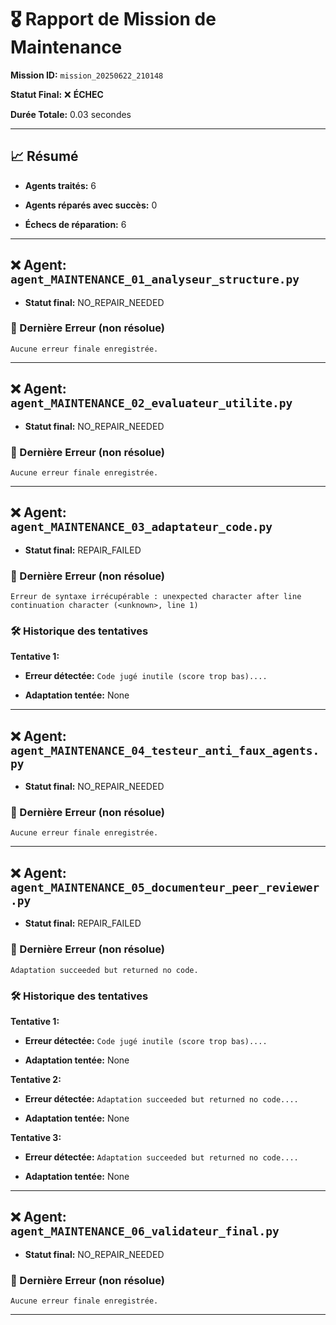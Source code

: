 # 🎖️ Rapport de Mission de Maintenance

**Mission ID:** `mission_20250622_210148`

**Statut Final:** ❌ **ÉCHEC**

**Durée Totale:** 0.03 secondes

---

## 📈 Résumé

- **Agents traités:** 6

- **Agents réparés avec succès:** 0

- **Échecs de réparation:** 6

---

## ❌ Agent: `agent_MAINTENANCE_01_analyseur_structure.py`

- **Statut final:** NO_REPAIR_NEEDED

### 🛑 Dernière Erreur (non résolue)

```
Aucune erreur finale enregistrée.
```

---

## ❌ Agent: `agent_MAINTENANCE_02_evaluateur_utilite.py`

- **Statut final:** NO_REPAIR_NEEDED

### 🛑 Dernière Erreur (non résolue)

```
Aucune erreur finale enregistrée.
```

---

## ❌ Agent: `agent_MAINTENANCE_03_adaptateur_code.py`

- **Statut final:** REPAIR_FAILED

### 🛑 Dernière Erreur (non résolue)

```
Erreur de syntaxe irrécupérable : unexpected character after line continuation character (<unknown>, line 1)
```

### 🛠️ Historique des tentatives

**Tentative 1:**

- **Erreur détectée:** `Code jugé inutile (score trop bas)....`

- **Adaptation tentée:** None

---

## ❌ Agent: `agent_MAINTENANCE_04_testeur_anti_faux_agents.py`

- **Statut final:** NO_REPAIR_NEEDED

### 🛑 Dernière Erreur (non résolue)

```
Aucune erreur finale enregistrée.
```

---

## ❌ Agent: `agent_MAINTENANCE_05_documenteur_peer_reviewer.py`

- **Statut final:** REPAIR_FAILED

### 🛑 Dernière Erreur (non résolue)

```
Adaptation succeeded but returned no code.
```

### 🛠️ Historique des tentatives

**Tentative 1:**

- **Erreur détectée:** `Code jugé inutile (score trop bas)....`

- **Adaptation tentée:** None

**Tentative 2:**

- **Erreur détectée:** `Adaptation succeeded but returned no code....`

- **Adaptation tentée:** None

**Tentative 3:**

- **Erreur détectée:** `Adaptation succeeded but returned no code....`

- **Adaptation tentée:** None

---

## ❌ Agent: `agent_MAINTENANCE_06_validateur_final.py`

- **Statut final:** NO_REPAIR_NEEDED

### 🛑 Dernière Erreur (non résolue)

```
Aucune erreur finale enregistrée.
```

---
